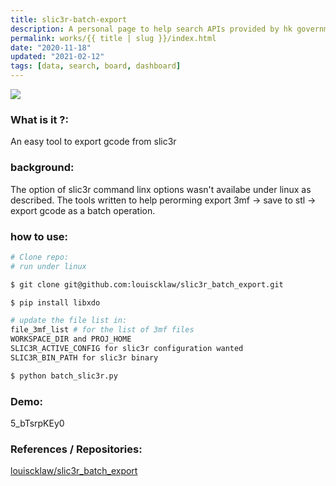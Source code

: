 ```yaml
---
title: slic3r-batch-export
description: A personal page to help search APIs provided by hk government. Also trying using gatsby.
permalink: works/{{ title | slug }}/index.html
date: "2020-11-18"
updated: "2021-02-12"
tags: [data, search, board, dashboard]
---
```


![](/images/works/slic3r-tryout.avif)


### What is it ?:

An easy tool to export gcode from slic3r

### background:

The option of slic3r command linx options wasn't availabe under linux as described. The tools written to help perorming export 3mf -> save to stl -> export gcode as a batch operation.

### how to use:

```bash
# Clone repo:
# run under linux

$ git clone git@github.com:louiscklaw/slic3r_batch_export.git

$ pip install libxdo

# update the file list in:
file_3mf_list # for the list of 3mf files
WORKSPACE_DIR and PROJ_HOME
SLIC3R_ACTIVE_CONFIG for slic3r configuration wanted
SLIC3R_BIN_PATH for slic3r binary

$ python batch_slic3r.py
```

### Demo:
5_bTsrpKEy0

### References / Repositories:

<a href="louiscklaw/slic3r_batch_export">louiscklaw/slic3r_batch_export</a>